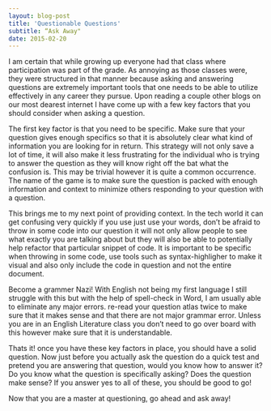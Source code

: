 ```yaml
---
layout: blog-post
title: 'Questionable Questions'
subtitle: “Ask Away"
date: 2015-02-20
---
```


I am certain that while growing up everyone had that class where participation was part of the grade. As annoying as those classes were, they were structured in that manner because asking and answering questions are extremely important tools that one needs to be able to utilize effectively in any career they pursue. Upon reading a couple other blogs on our most dearest internet I have come up with a few key factors that you should consider when asking a question.

The first key factor is that you need to be specific. Make sure that your question gives enough specifics so that it is absolutely clear what kind of information you are looking for in return. This strategy will not only save a lot of time, it will also make it less frustrating for the individual who is trying to answer the question as they will know right off the bat what the confusion is.
This may be trivial however it is quite a common occurrence. The name of the game is to make sure the question is packed with enough information and context to minimize others responding to your question with a question.

This brings me to my next point of providing context. In the tech world it can get confusing very quickly if you use just use your words, don’t be afraid to throw in some code into our question it will not only allow people to see what exactly you are talking about but they will also be able to potentially help refactor that particular snippet of code. It is important to be specific when throwing in some code, use tools such as syntax-highligher to make it visual and also only include the code in question and not the entire document.

Become a grammer Nazi! With English not being my first language I still struggle with this but with the help of spell-check in Word, I am usually able to eliminate any major errors. re-read your question atlas twice to make sure that it makes sense and that there are not major grammar error. Unless you are in an English Literature class you don’t need to go over board with this however make sure that it is understandable.

Thats it! once you have these key factors in place, you should have a solid question. Now just before you actually ask the question do a quick test and pretend you are answering that question, would you know how to answer it? Do you know what the question is specifically asking? Does the question make sense? If you answer yes to all of these, you should be good to go!

Now that you are a master at questioning, go ahead and ask away!